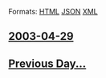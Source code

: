 
Formats: [HTML](2003/04/29/index.html)  [JSON](2003/04/29/index.json)  [XML](2003/04/29/index.xml)  

## [2003-04-29](/news/2003/04/29/index.md)

## [Previous Day...](/news/2003/04/28/index.md)

